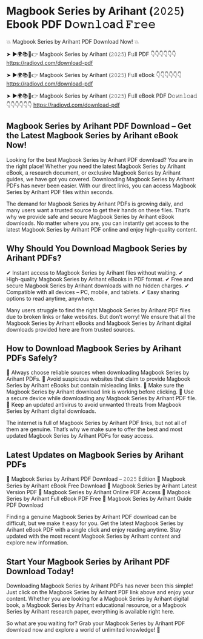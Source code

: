 # Magbook Series by Arihant (𝟸𝟶𝟸𝟻) Ebook PDF D𝚘𝚠𝚗𝚕𝚘a𝚍 𝙵𝚛𝚎𝚎

💥 Magbook Series by Arihant PDF Download Now! 💥

➤ ►🌍📚📱👉 Magbook Series by Arihant (𝟸𝟶𝟸𝟻) F𝚞ll PDF 👇👇👇👇👇👇
https://radiovd.com/download-pdf

➤ ►🌍📚📱👉 Magbook Series by Arihant (𝟸𝟶𝟸𝟻) F𝚞ll eBook 👇👇👇👇👇👇
https://radiovd.com/download-pdf

➤ ►🌍📚📱👉 Magbook Series by Arihant (𝟸𝟶𝟸𝟻) F𝚞ll eBook PDF D𝚘𝚠𝚗𝚕𝚘a𝚍 👇👇👇👇👇👇
https://radiovd.com/download-pdf

## Magbook Series by Arihant PDF Download – Get the Latest Magbook Series by Arihant eBook Now!

Looking for the best Magbook Series by Arihant PDF download? You are in the right place! Whether you need the latest Magbook Series by Arihant eBook, a research document, or exclusive Magbook Series by Arihant guides, we have got you covered. Downloading Magbook Series by Arihant PDFs has never been easier. With our direct links, you can access Magbook Series by Arihant PDF files within seconds.

The demand for Magbook Series by Arihant PDFs is growing daily, and many users want a trusted source to get their hands on these files. That’s why we provide safe and secure Magbook Series by Arihant eBook downloads. No matter where you are, you can instantly get access to the latest Magbook Series by Arihant PDF online and enjoy high-quality content.

## Why Should You Download Magbook Series by Arihant PDFs?

✔ Instant access to Magbook Series by Arihant files without waiting.
✔ High-quality Magbook Series by Arihant eBooks in PDF format.
✔ Free and secure Magbook Series by Arihant downloads with no hidden charges.
✔ Compatible with all devices – PC, mobile, and tablets.
✔ Easy sharing options to read anytime, anywhere.

Many users struggle to find the right Magbook Series by Arihant PDF files due to broken links or fake websites. But don’t worry! We ensure that all the Magbook Series by Arihant eBooks and Magbook Series by Arihant digital downloads provided here are from trusted sources.

## How to Download Magbook Series by Arihant PDFs Safely?

📌 Always choose reliable sources when downloading Magbook Series by Arihant PDFs.
📌 Avoid suspicious websites that claim to provide Magbook Series by Arihant eBooks but contain misleading links.
📌 Make sure the Magbook Series by Arihant download link is working before clicking.
📌 Use a secure device while downloading any Magbook Series by Arihant PDF file.
📌 Keep an updated antivirus to avoid unwanted threats from Magbook Series by Arihant digital downloads.

The internet is full of Magbook Series by Arihant PDF links, but not all of them are genuine. That’s why we make sure to offer the best and most updated Magbook Series by Arihant PDFs for easy access.

## Latest Updates on Magbook Series by Arihant PDFs

🔹 Magbook Series by Arihant PDF Download – 𝟸𝟶𝟸𝟻 Edition
🔹 Magbook Series by Arihant eBook Free Download
🔹 Magbook Series by Arihant Latest Version PDF
🔹 Magbook Series by Arihant Online PDF Access
🔹 Magbook Series by Arihant Full eBook PDF Free
🔹 Magbook Series by Arihant Guide PDF Download

Finding a genuine Magbook Series by Arihant PDF download can be difficult, but we make it easy for you. Get the latest Magbook Series by Arihant eBook PDF with a single click and enjoy reading anytime. Stay updated with the most recent Magbook Series by Arihant content and explore new information.

## Start Your Magbook Series by Arihant PDF Download Today!

Downloading Magbook Series by Arihant PDFs has never been this simple! Just click on the Magbook Series by Arihant PDF link above and enjoy your content. Whether you are looking for a Magbook Series by Arihant digital book, a Magbook Series by Arihant educational resource, or a Magbook Series by Arihant research paper, everything is available right here.

So what are you waiting for? Grab your Magbook Series by Arihant PDF download now and explore a world of unlimited knowledge! 🚀